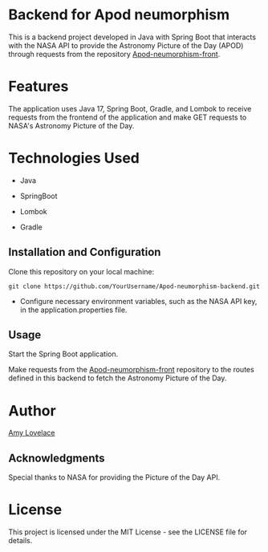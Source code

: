 # Backend for Apod neumorphism

This is a backend project developed in Java with Spring Boot that interacts with the NASA API to provide the Astronomy Picture of the Day (APOD) through requests from the repository [Apod-neumorphism-front](https://github.com/AmyLovelace/Apod-neumorphism-front).

# Features

The application uses Java 17, Spring Boot, Gradle, and Lombok to receive requests from the frontend of the application and make GET requests to NASA's Astronomy Picture of the Day.

# Technologies Used

* Java

* SpringBoot

* Lombok

* Gradle

## Installation and Configuration

 Clone this repository on your local machine:

   ```
   git clone https://github.com/YourUsername/Apod-neumorphism-backend.git
   ```

- Configure necessary environment variables, such as the NASA API key, in the application.properties file.

## Usage 

Start the Spring Boot application.

Make requests from the [Apod-neumorphism-front](https://github.com/AmyLovelace/Apod-neumorphism-front) repository to the routes defined in this backend to fetch the Astronomy Picture of the Day.


# Author
 [Amy Lovelace](https://github.com/AmyLovelace)
 

## Acknowledgments
Special thanks to NASA for providing the Picture of the Day API.

# License
This project is licensed under the MIT License - see the LICENSE file for details.

